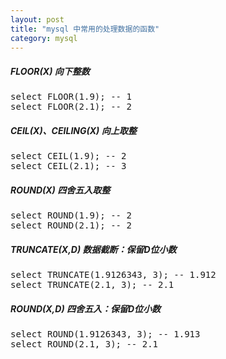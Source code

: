 ```yaml
---
layout: post
title: "mysql 中常用的处理数据的函数"
category: mysql 
---
```


##### FLOOR(X) 向下整数
<pre>
select FLOOR(1.9); -- 1
select FLOOR(2.1); -- 2
</pre>
##### CEIL(X)、CEILING(X) 向上取整
<pre>
select CEIL(1.9); -- 2
select CEIL(2.1); -- 3
</pre>
##### ROUND(X) 四舍五入取整
<pre>
select ROUND(1.9); -- 2
select ROUND(2.1); -- 2
</pre>
##### TRUNCATE(X,D) 数据截断：保留D位小数
<pre>
select TRUNCATE(1.9126343, 3); -- 1.912
select TRUNCATE(2.1, 3); -- 2.1
</pre>
##### ROUND(X,D) 四舍五入：保留D位小数
<pre>
select ROUND(1.9126343, 3); -- 1.913
select ROUND(2.1, 3); -- 2.1
</pre>

